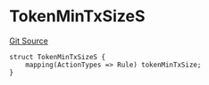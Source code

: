# TokenMinTxSizeS
[Git Source](https://github.com/thrackle-io/tron/blob/f405cfa7d52aca0d1bdf3d82da9748579a0bb635/src/client/token/handler/diamond/RuleStorage.sol)


```solidity
struct TokenMinTxSizeS {
    mapping(ActionTypes => Rule) tokenMinTxSize;
}
```


